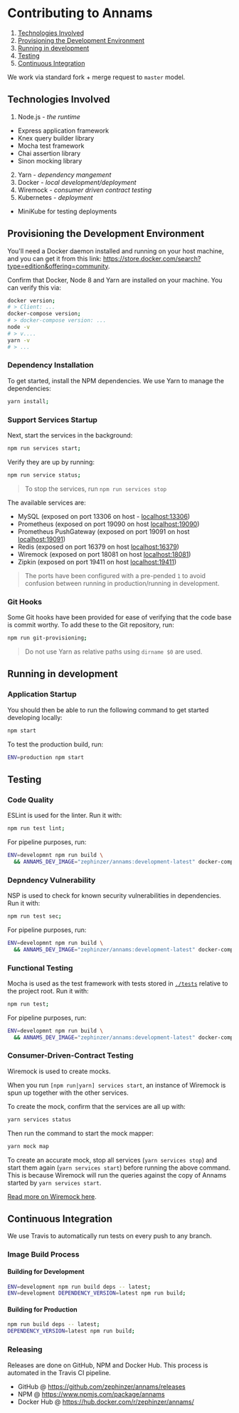 # Contributing to Annams

1. [Technologies Involved](#technologies-involved)
2. [Provisioning the Development Environment](#provisioning-the-development-environment)
3. [Running in development](#running-in-development)
4. [Testing](#testing)
5. [Continuous Integration](#continuous-integration)

We work via standard fork + merge request to `master` model.

## Technologies Involved
1. Node.js - *the runtime*
  - Express application framework
  - Knex query builder library
  - Mocha test framework
  - Chai assertion library
  - Sinon mocking library
2. Yarn - *dependency mangement*
3. Docker - *local development/deployment*
4. Wiremock - *consumer driven contract testing*
5. Kubernetes - *deployment*
  - MiniKube for testing deployments

## Provisioning the Development Environment
You'll need a Docker daemon installed and running on your host machine, and you can get it from this link: https://store.docker.com/search?type=edition&offering=community.

Confirm that Docker, Node 8 and Yarn are installed on your machine. You can verify this via:

```sh
docker version;
# > Client: ...
docker-compose version;
# > docker-compose version: ...
node -v
# > v....
yarn -v
# > ...
```

### Dependency Installation
To get started, install the NPM dependencies. We use Yarn to manage the dependencies:

```sh
yarn install;
```

### Support Services Startup
Next, start the services in the background:

```sh
npm run services start;
```

Verify they are up by running:

```sh
npm run service status;
```

> To stop the services, run `npm run services stop`

The available services are:

- MySQL (exposed on port 13306 on host - [localhost:13306](http://localhost:13306))
- Prometheus (exposed on port 19090 on host [localhost:19090](http://localhost:19090))
- Prometheus PushGateway (exposed on port 19091 on host [localhost:19091](http://localhost:19091))
- Redis (exposed on port 16379 on host [localhost:16379](http://localhost:16379))
- Wiremock (exposed on port 18081 on host [localhost:18081](http://localhost:18081))
- Zipkin (exposed on port 19411 on host [localhost:19411](http://localhost:19411))

> The ports have been configured with a pre-pended `1` to avoid confusion between running in production/running in development.

### Git Hooks
Some Git hooks have been provided for ease of verifying that the code base is commit worthy. To add these to the Git repository, run:

```sh
npm run git-provisioning;
```

> Do not use Yarn as relative paths using `dirname $0` are used.

## Running in development
### Application Startup
You should then be able to run the following command to get started developing locally:

```sh
npm start
```

To test the production build, run:

```sh
ENV=production npm start
```

## Testing
### Code Quality
ESLint is used for the linter. Run it with:

```sh
npm run test lint;
```

For pipeline purposes, run:

```sh
ENV=developmnt npm run build \
  && ANNAMS_DEV_IMAGE="zephinzer/annams:development-latest" docker-compose -f ./provisioning/deployments/docker/test/docker-compose.yml run test-lint;
```

### Depndency Vulnerability
NSP is used to check for known security vulnerabilities in dependencies. Run it with:

```sh
npm run test sec;
```

For pipeline purposes, run:

```sh
ENV=developmnt npm run build \
  && ANNAMS_DEV_IMAGE="zephinzer/annams:development-latest" docker-compose -f ./provisioning/deployments/docker/test/docker-compose.yml run test-sec;
```

### Functional Testing
Mocha is used as the test framework with tests stored in [`./tests`](../tests) relative to the project root. Run it with:

```sh
npm run test;
```

For pipeline purposes, run:

```bash
ENV=developmnt npm run build \
  && ANNAMS_DEV_IMAGE="zephinzer/annams:development-latest" docker-compose -f ./provisioning/deployments/docker/test/docker-compose.yml run test-unit;
```

### Consumer-Driven-Contract Testing
Wiremock is used to create mocks.

When you run `[npm run|yarn] services start`, an instance of Wiremock is spun up together with the other services.

To create the mock, confirm that the services are all up with:

```sh
yarn services status
```

Then run the command to start the mock mapper:

```sh
yarn mock map
```

To create an accurate mock, stop all services (`yarn services stop`) and start them again (`yarn services start`) before running the above command. This is because Wiremock will run the queries against the copy of Annams started by `yarn services start`.

[Read more on Wiremock here](http://wiremock.org).

## Continuous Integration
We use Travis to automatically run tests on every push to any branch. 

### Image Build Process
#### Building for Development
```sh
ENV=development npm run build deps -- latest;
ENV=development DEPENDENCY_VERSION=latest npm run build;
```

#### Building for Production
```sh
npm run build deps -- latest;
DEPENDENCY_VERSION=latest npm run build;
```

### Releasing
Releases are done on GitHub, NPM and Docker Hub. This process is automated in the Travis CI pipeline.

- GitHub @ https://github.com/zephinzer/annams/releases
- NPM @ https://www.npmjs.com/package/annams
- Docker Hub @ https://hub.docker.com/r/zephinzer/annams/